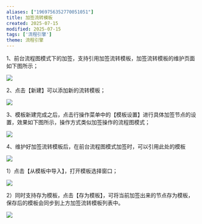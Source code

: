 ```yaml
---
aliases: ["1969756352770051051"]
title: 加签流转模板
created: 2025-07-15
modified: 2025-07-15
tags: ['流程引擎']
theme: 流程引擎
---
```


1、前台流程图模式下的加签，支持引用加签流转模板，加签流转模板的维护页面如下图所示；

![](ee2117f8b6f62e5c69f64f61fa3e1a6d.jpg)

2、点击【新建】可以添加新的流转模板；

![](743073cfd7b81274aa6d8d084f7ece53.jpg)

3、模板新建完成之后，点击行操作菜单中的【模板设置】进行具体加签节点的设置，效果如下图所示，操作方式类似加签操作的流程图模式；

![](921276862a9e2cef6a289879808175d0.jpg)

4、维护好加签流转模板后，在前台流程图模式加签时，可以引用此处的模板

![](6306da6c543a3af5845d4c1ddf49a937.jpg)

1）点击【从模板中导入】，打开模板选择窗口；

![](c63374f6629715d36cda601294e4ec93.jpg)

2）同时支持存为模板，点击【存为模板】，可将当前加签出来的节点存为模板，保存后的模板会同步到上方加签流转模板列表中。

![](615e10e86916c5b4b3dbcb38518b9946.jpg)